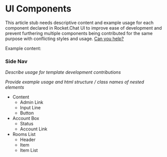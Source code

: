 # UI Components

This article stub needs descriptive content and example usage for each component declared in Rocket.Chat UI to improve ease of development and prevent furthering multiple components being contributed for the same purpose with conflicting styles and usage. [Can you help?](https://rocket.chat/docs/contributing/)

Example content:

### Side Nav

_Describe usage for template development contributions_

_Provide example usage and html structure / class names of nested elements_

* Content
  * Admin Link
  * Input Line
  * Button
* Account Box
  * Status
  * Account Link
* Rooms List
  * Header
  * Item
  * Item List
